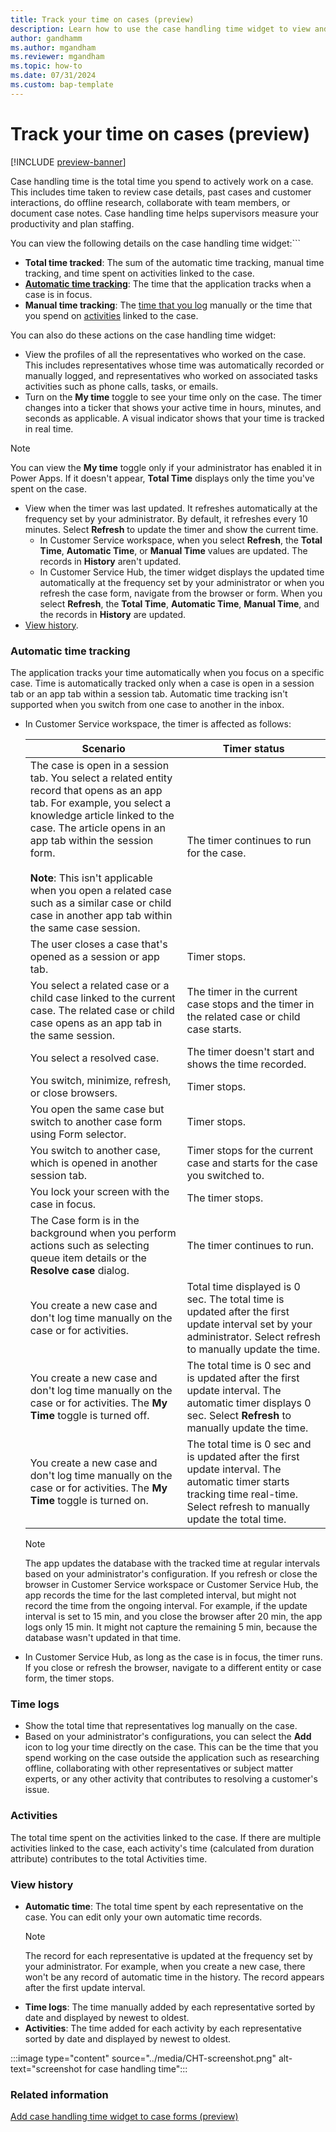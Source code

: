 ```yaml
---
title: Track your time on cases (preview)
description: Learn how to use the case handling time widget to view and log your time on cases in Customer Service.
author: gandhamm 
ms.author: mgandham
ms.reviewer: mgandham
ms.topic: how-to 
ms.date: 07/31/2024 
ms.custom: bap-template 
---
```


# Track your time on cases (preview)

[!INCLUDE [preview-banner](../../../shared-content/shared/preview-includes/preview-note.md)]

Case handling time is the total time you spend to actively work on a case. This includes time taken to review case details, past cases and customer interactions, do offline research, collaborate with team members, or document case notes. Case handling time helps supervisors measure your productivity and plan staffing.

You can view the following details on the case handling time widget:```

- **Total time tracked**: The sum of the automatic time tracking, manual time tracking, and time spent on activities linked to the case.
- [**Automatic time tracking**](#automatic-time-tracking): The time that the application tracks when a case is in focus. 
- **Manual time tracking**: The [time that you log](#time-logs) manually or the time that you spend on  [activities](#activities) linked to the case.
 
You can also do these actions on the case handling time widget:

- View the profiles of all the representatives who worked on the case. This includes representatives whose time was automatically recorded or manually logged, and representatives who worked on associated tasks activities such as phone calls, tasks, or emails.
- Turn on the **My time** toggle to see your time only on the case. The timer changes into a ticker that shows your active time in hours, minutes, and seconds as applicable. A visual indicator shows that your time is tracked in real time. 
 > [!NOTE]
 > You can view the **My time** toggle only if your administrator has enabled it in Power Apps. If it doesn't appear, **Total Time** displays only the time you've spent on the case.
- View when the timer was last updated. It refreshes automatically at the frequency set by your administrator. By default, it refreshes every 10 minutes. Select **Refresh** to update the timer and show the current time.
   - In Customer Service workspace, when you select **Refresh**, the **Total Time**, **Automatic Time**, or **Manual Time** values are updated. The records in **History** aren't updated.  
  - In Customer Service Hub, the timer widget displays the updated time automatically at the frequency set by your administrator or when you refresh the case form, navigate from the browser or form. When you select **Refresh**, the **Total Time**, **Automatic Time**, **Manual Time**, and the records in **History** are updated.
- [View history](#view-history).


### Automatic time tracking

The application tracks your time automatically when you focus on a specific case. Time is automatically tracked only when a case is open in a session tab or an app tab within a session tab. Automatic time tracking isn't supported when you switch from one case to another in the inbox.


- In Customer Service workspace, the timer is affected as follows:
    
   | Scenario                                                                                           | Timer status                                     |
   | -------------------------------------------------------------------------------------------------- | -------------------------------------------------- |
   | The case is open in a session tab. You select a related entity record that opens as an app tab. For example, you select a knowledge article linked to the case. The article opens in an app tab within the session form.<br><br> **Note**: This isn't applicable when you open a related case such as a similar case or child case in another app tab within the same case session.  | The timer continues to run for the case.      |
   | The user closes a case that's opened as a session or app tab.                                                      | Timer stops.                                       |
   | You select a related case or a child case linked to the current case. The related case or child case opens as an app tab in the same session.                   | The timer in the current case stops and the timer in the related case or child case starts.             |
   | You select a resolved case.                       | The timer doesn't start and shows the time recorded.   |
   | You switch, minimize, refresh, or close browsers.                                                   | Timer stops.                                       |
   | You open the same case but switch to another case form using Form selector.                                                | Timer stops.                                       |
   |You switch to another case, which is opened in another session tab. | Timer stops for the current case and starts for the case you switched to.|
   | You lock your screen with the case in focus.                                                       | The timer stops.                                   |
   | The Case form is in the background when you perform actions such as selecting queue item details or the **Resolve case** dialog.     | The timer continues to run.                        |
   | You create a new case and don't log time manually on the case or for activities. | Total time displayed is 0 sec. The total time is updated after the first update interval set by your administrator. Select refresh to manually update the time. |
   | You create a new case and don't log time manually on the case or for activities. The **My Time** toggle is turned off.| The total time is 0 sec and is updated after the first update interval. The automatic timer displays 0 sec. Select **Refresh** to manually update the time.|
   | You create a new case and don't log time manually on the case or for activities. The **My Time** toggle is turned on.| The total time is 0 sec and is updated after the first update interval. The automatic timer starts tracking time real-time. Select refresh to manually update the total time.  |
   
  > [!NOTE]
  > The app updates the database with the tracked time at regular intervals based on your administrator's configuration. If you refresh or close the browser in Customer Service workspace or Customer Service Hub, the app records the time for the last completed interval, but might not record the time from the ongoing interval. For example, if the update interval is set to 15 min, and you close the browser after 20 min, the app logs only 15 min. It might not capture the remaining 5 min, because the database wasn't updated in that time. 

- In Customer Service Hub, as long as the case is in focus, the timer runs. If you close or refresh the browser, navigate to a different entity or case form, the timer stops.

### Time logs  
- Show the total time that representatives log manually on the case.
- Based on your administrator's configurations, you can select the **Add** icon to log your time directly on the case. This can be the time that you spend working on the case outside the application such as researching offline, collaborating with other representatives or subject matter experts, or any other activity that contributes to resolving a customer's issue.

### Activities  
The total time spent on the activities linked to the case. If there are multiple activities linked to the case, each activity's time (calculated from duration attribute) contributes to the total Activities time.


### View history
  
- **Automatic time**: The total time spent by each representative on the case. You can edit only your own automatic time records. 
  > [!NOTE]
  > The record for each representative is updated at the frequency set by your administrator. For example, when you create a new case, there won't be any record of automatic time in the history. The record appears after the first update interval.
- **Time logs**: The time manually added by each representative sorted by date and displayed by newest to oldest.  
- **Activities**: The time added for each activity by each representative sorted by date and displayed by newest to oldest.


:::image type="content" source="../media/CHT-screenshot.png" alt-text="screenshot for case handling time":::


### Related information

[Add case handling time widget to case forms (preview)](../administer/add-case-handling-time.md)
